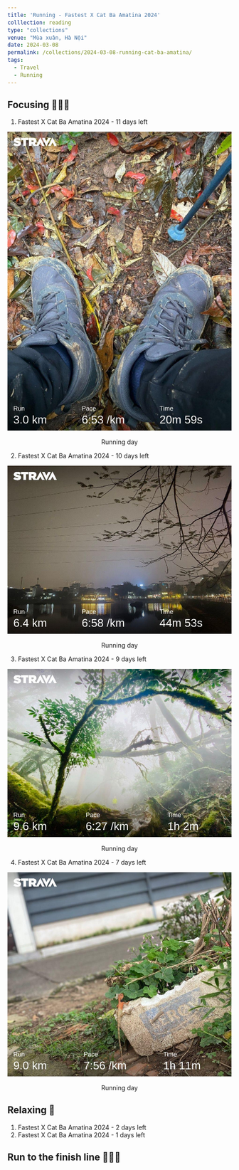 ```yaml
---
title: 'Running - Fastest X Cat Ba Amatina 2024'
colllection: reading
type: "collections"
venue: "Mùa xuân, Hà Nội"
date: 2024-03-08
permalink: /collections/2024-03-08-running-cat-ba-amatina/
tags:
  - Travel
  - Running
---
```


<head>
    <style type="text/css">
        figure{text-align: center;}
        math{text-align: center;}
    </style>
</head>

## Focusing 🏃🏼‍♂️

1. Fastest X Cat Ba Amatina 2024 - 11 days left
<p align="center">
  <img src='/images/mylife/running-cat-ba-2024/IMG_4761.JPG'>
  <p align="center"><b></b>Running day</p>
</p>

2. Fastest X Cat Ba Amatina 2024 - 10 days left

 <p align="center">
  <img src='/images/mylife/running-cat-ba-2024/IMG_4777.JPG'>
  <p align="center"><b></b>Running day</p>
</p>  

3. Fastest X Cat Ba Amatina 2024 - 9 days left

 <p align="center">
  <img src='/images/mylife/running-cat-ba-2024/IMG_4776.JPG'>
  <p align="center"><b></b>Running day</p>
</p> 


4. Fastest X Cat Ba Amatina 2024 - 7 days left

 <p align="center">
  <img src='/images/mylife/running-cat-ba-2024/IMG_4791.JPG'>
  <p align="center"><b></b>Running day</p>
</p> 

## Relaxing 🌴

1. Fastest X Cat Ba Amatina 2024 - 2 days left
2. Fastest X Cat Ba Amatina 2024 - 1 days left

## Run to the finish line 🥇🥈🥉

